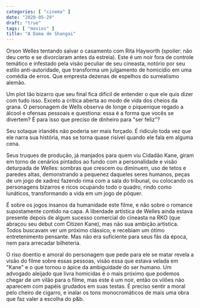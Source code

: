 ```yaml
---
categories: [ "cinema" ]
date: "2020-05-29"
draft: "true"
tags: [ "movies" ]
title: "A Dama de Shangai"
---
```

Orson Welles tentando salvar o casamento com Rita Hayworth (spoiler: não deu certo e se divorciaram antes da estreia). Este é um noir fora de controle temático e infestado pela visão peculiar de seu cineasta, notório por seu estilo anti-autoridade, que transforma um julgamento de homicídio em uma comédia de erros. Que empresta dezenas de espelhos do surrealismo alemão.

Um plot tão bizarro que seu final fica difícil de entender o que ele quis dizer com tudo isso. Exceto a crítica aberta ao modo de vida dos cheios da grana. O personagem de Wells observa de longe o piquenique regado a álcool e ofensas pessoais e questiona: essa é a forma que vocês se divertem? É para isso que preciso de dinheiro para "ser feliz"?

Seu sotaque irlandês não poderia ser mais forçado. É ridículo toda vez que ele narra sua história, mas se torna quase risível quando ele fala em alguma cena.

Seus truques de produção, já manjados para quem viu Cidadão Kane, giram em torno de cenários pintados ao fundo com a personalidade e visão deturpada de Welles: sombras que crescem ou diminuem, uso de tetos e paredes altas, demonstrando a pequenez daqueles seres humanos, peças de um jogo de xadrez fazendo rima com a sala do tribunal, ou colocando os personagens bizarros e ricos ocupando todo o quadro, rindo como lunáticos, transformando a vida em um jogo de pôquer.

É sobre os jogos insanos da humanidade este filme, e não sobre o romance supostamente contido na capa. A liberdade artística de Welles ainda estava presente depois de algum sucesso comercial do cineasta na RKO (que abraçou seu debut com Citizen Kane), mas não sua ambição artística. Todos buscavam ver um próximo clássico, e recebiam um ótimo entretenimento pensante. Mas não era suficiente para seus fãs da época, nem para arrecadar bilheteria.

O riso doentio e amoral do personagem que pede para ele se matar revela a visão do filme sobre essas pessoas, visão essa que estava velada em "Kane" e o que tornou o ápice da ambiguidade do ser humano. Um advogado aleijado que livra homicidas é o mais próximo que podemos chegar de um vilão para o filme, mas este é um noir, então os vilões não aparecem com papéis grudados em suas testas. É preciso sentir a moral pelo cheiro de cigarro, e inalar os tons monocromáticos de mais uma obra que faz valer a escolha do p&b.
